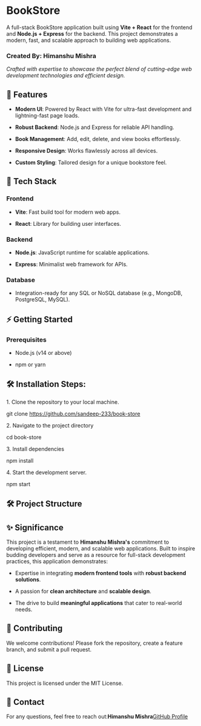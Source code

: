 BookStore
=========

A full-stack BookStore application built using **Vite + React** for the frontend and **Node.js + Express** for the backend. This project demonstrates a modern, fast, and scalable approach to building web applications.

### Created By: **Himanshu Mishra**

_Crafted with expertise to showcase the perfect blend of cutting-edge web development technologies and efficient design._

🌟 Features
-----------

*   **Modern UI**: Powered by React with Vite for ultra-fast development and lightning-fast page loads.
    
*   **Robust Backend**: Node.js and Express for reliable API handling.
    
*   **Book Management**: Add, edit, delete, and view books effortlessly.
    
*   **Responsive Design**: Works flawlessly across all devices.
    
*   **Custom Styling**: Tailored design for a unique bookstore feel.
    

🚀 Tech Stack
-------------

### **Frontend**

*   **Vite**: Fast build tool for modern web apps.
    
*   **React**: Library for building user interfaces.
    

### **Backend**

*   **Node.js**: JavaScript runtime for scalable applications.
    
*   **Express**: Minimalist web framework for APIs.
    

### **Database**

*   Integration-ready for any SQL or NoSQL database (e.g., MongoDB, PostgreSQL, MySQL).
    

⚡ Getting Started
-----------------

### Prerequisites

*   Node.js (v14 or above)
    
*   npm or yarn
    
<h2>🛠️ Installation Steps:</h2>

<p>1. Clone the repository to your local machine.</p>


git clone https://github.com/sandeep-233/book-store


<p>2. Navigate to the project directory</p>


cd book-store


<p>3. Install dependencies</p>


npm install


<p>4. Start the development server.</p>


npm start

🛠️ Project Structure
---------------------

✨ Significance
--------------

This project is a testament to **Himanshu Mishra's** commitment to developing efficient, modern, and scalable web applications. Built to inspire budding developers and serve as a resource for full-stack development practices, this application demonstrates:

*   Expertise in integrating **modern frontend tools** with **robust backend solutions**.
    
*   A passion for **clean architecture** and **scalable design**.
    
*   The drive to build **meaningful applications** that cater to real-world needs.
    

🤝 Contributing
---------------

We welcome contributions! Please fork the repository, create a feature branch, and submit a pull request.

📜 License
----------

This project is licensed under the MIT License.

💌 Contact
----------

For any questions, feel free to reach out:**Himanshu Mishra**[GitHub Profile](https://github.com/Himan2511)
